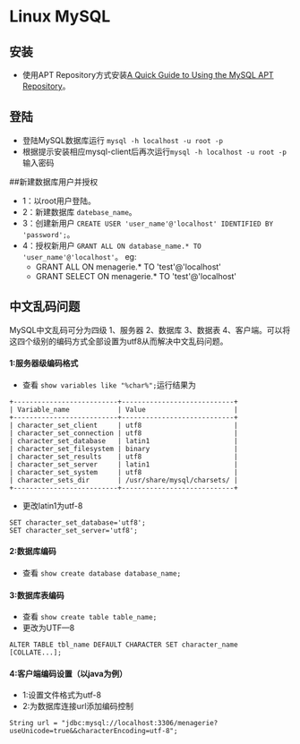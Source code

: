 # Linux MySQL
## 安装
- 使用APT Repository方式安装[A Quick Guide to Using the MySQL APT Repository](http://dev.mysql.com/doc/mysql-apt-repo-quick-guide/en/)。

## 登陆
- 登陆MySQL数据库运行
`mysql -h localhost -u root -p`
- 根据提示安装相应mysql-client后再次运行`mysql -h localhost -u root -p`输入密码

##新建数据库用户并授权
- 1：以root用户登陆。
- 2：新建数据库 `datebase_name`。
- 3：创建新用户 `CREATE USER 'user_name'@'localhost' IDENTIFIED BY 'password';`。
- 4：授权新用户 `GRANT ALL ON database_name.* TO 'user_name'@'localhost'`。
 eg:
  * GRANT ALL ON menagerie.* TO 'test'@'localhost'
  * GRANT SELECT ON menagerie.* TO 'test'@'localhost'

## 中文乱码问题
MySQL中文乱码可分为四级
1、服务器 2、数据库 3、数据表 4、客户端。可以将这四个级别的编码方式全部设置为utf8从而解决中文乱码问题。
#### 1:服务器级编码格式
- 查看
`
 show variables like "%char%";
`运行结果为
```
+--------------------------+----------------------------+
| Variable_name            | Value                      |
+--------------------------+----------------------------+
| character_set_client     | utf8                       |
| character_set_connection | utf8                       |
| character_set_database   | latin1                     |
| character_set_filesystem | binary                     |
| character_set_results    | utf8                       |
| character_set_server     | latin1                     |
| character_set_system     | utf8                       |
| character_sets_dir       | /usr/share/mysql/charsets/ |
+--------------------------+----------------------------+
```
- 更改latin1为utf-8
```
SET character_set_database='utf8';
SET character_set_server='utf8';
```



#### 2:数据库编码
- 查看
`
show create database database_name;
`



#### 3:数据库表编码
- 查看
`
show create table table_name;
`
- 更改为UTF—8
```
ALTER TABLE tbl_name DEFAULT CHARACTER SET character_name [COLLATE...];
```

#### 4:客户端编码设置（以java为例）
- 1:设置文件格式为utf-8
- 2:为数据库连接url添加编码控制
```
String url = "jdbc:mysql://localhost:3306/menagerie?useUnicode=true&&characterEncoding=utf-8";
```
``` "jdbc:mysql://localhost:3306/menagerie?useUnicode=true&amp;characterEncoding=utf-8";
```
